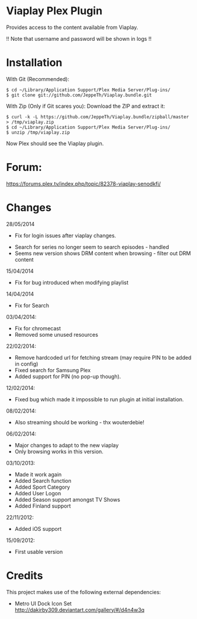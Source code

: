 Viaplay Plex Plugin
====================

Provides access to the content available from Viaplay.

!! Note that username and password will be shown in logs !!

# Installation

With Git (Recommended):

    $ cd ~/Library/Application Support/Plex Media Server/Plug-ins/
    $ git clone git://github.com/JeppeTh/Viaplay.bundle.git

With Zip (Only if Git scares you): 
Download the ZIP and extract it:

    $ curl -k -L https://github.com/JeppeTh/Viaplay.bundle/zipball/master > /tmp/viaplay.zip
    $ cd ~/Library/Application Support/Plex Media Server/Plug-ins/
    $ unzip /tmp/viaplay.zip

Now Plex should see the Viaplay plugin.

# Forum:
https://forums.plex.tv/index.php/topic/82378-viaplay-senodkfi/

# Changes
28/05/2014
+ Fix for login issues after viaplay changes.
* Search for series no longer seem to search episodes - handled
* Seems new version shows DRM content when browsing - filter out DRM content

15/04/2014
+ Fix for bug introduced when modifying playlist

14/04/2014
+ Fix for Search

03/04/2014:
+ Fix for chromecast
+ Removed some unused resources

22/02/2014:
+ Remove hardcoded url for fetching stream (may require PIN to be added in config)
+ Fixed search for Samsung Plex
+ Added support for PIN (no pop-up though).

12/02/2014:
+ Fixed bug which made it impossible to run plugin at initial installation.

08/02/2014:
+ Also streaming should be working - thx wouterdebie!

06/02/2014:
+ Major changes to adapt to the new viaplay
+ Only browsing works in this version.

03/10/2013:
+ Made it work again
+ Added Search function
+ Added Sport Category
+ Added User Logon
+ Added Season support amongst TV Shows
+ Added Finland support

22/11/2012:
+ Added iOS support

15/09/2012:
+ First usable version

# Credits

This project makes use of the following external dependencies:

- Metro UI Dock Icon Set <a href="http://dakirby309.deviantart.com/gallery/#/d4n4w3q">http://dakirby309.deviantart.com/gallery/#/d4n4w3q</a>
